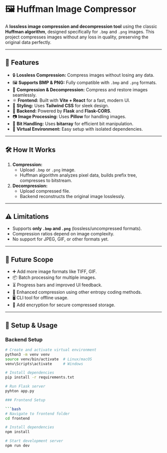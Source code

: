 # 🖼️ Huffman Image Compressor

A **lossless image compression and decompression tool** using the classic **Huffman algorithm**, designed specifically for `.bmp` and `.png` images. This project compresses images without any loss in quality, preserving the original data perfectly.

---

## 🚀 Features

- 🔒 **Lossless Compression:** Compress images without losing any data.
- 🖼️ **Supports BMP & PNG:** Fully compatible with `.bmp` and `.png` formats.
- 🔄 **Compression & Decompression:** Compress and restore images seamlessly.
- ⚛️ **Frontend:** Built with **Vite + React** for a fast, modern UI.
- 🎨 **Styling:** Uses **Tailwind CSS** for sleek design.
- 🐍 **Backend:** Powered by **Flask** and **Flask-CORS**.
- 📷 **Image Processing:** Uses **Pillow** for handling images.
- 🔢 **Bit Handling:** Uses **bitarray** for efficient bit manipulation.
- 🐍 **Virtual Environment:** Easy setup with isolated dependencies.

---

## 🛠️ How It Works

1. **Compression:**
   - Upload `.bmp` or `.png` image.
   - Huffman algorithm analyzes pixel data, builds prefix tree, compresses to bitstream.
2. **Decompression:**
   - Upload compressed file.
   - Backend reconstructs the original image losslessly.

---

## ⚠️ Limitations

- Supports **only `.bmp` and `.png`** (lossless/uncompressed formats).
- Compression ratios depend on image complexity.
- No support for JPEG, GIF, or other formats yet.

---

## 🌟 Future Scope

- ➕ Add more image formats like TIFF, GIF.
- 📦 Batch processing for multiple images.
- ⏳ Progress bars and improved UI feedback.
- 🧮 Enhanced compression using other entropy coding methods.
- 🖥️ CLI tool for offline usage.
- 🔐 Add encryption for secure compressed storage.

---

## 📝 Setup & Usage

### Backend Setup

```bash
# Create and activate virtual environment
python3 -m venv venv
source venv/bin/activate  # Linux/macOS
venv\Scripts\activate     # Windows

# Install dependencies
pip install -r requirements.txt

# Run Flask server
pyhton app.py

### Frontend Setup

```bash
# Navigate to frontend folder
cd frontend

# Install dependencies
npm install

# Start development server
npm run dev
